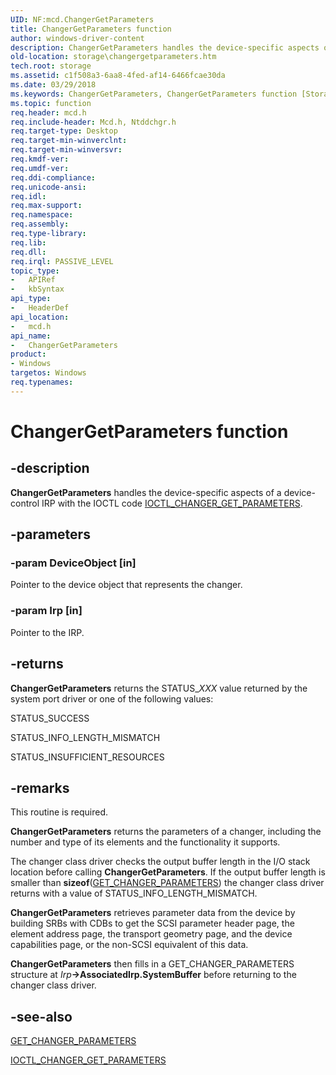 ```yaml
---
UID: NF:mcd.ChangerGetParameters
title: ChangerGetParameters function
author: windows-driver-content
description: ChangerGetParameters handles the device-specific aspects of a device-control IRP with the IOCTL code IOCTL_CHANGER_GET_PARAMETERS.
old-location: storage\changergetparameters.htm
tech.root: storage
ms.assetid: c1f508a3-6aa8-4fed-af14-6466fcae30da
ms.date: 03/29/2018
ms.keywords: ChangerGetParameters, ChangerGetParameters function [Storage Devices], chgrmini_d8cfe74e-46ff-4aee-b1a2-2e55be7ed01f.xml, mcd/ChangerGetParameters, storage.changergetparameters
ms.topic: function
req.header: mcd.h
req.include-header: Mcd.h, Ntddchgr.h
req.target-type: Desktop
req.target-min-winverclnt: 
req.target-min-winversvr: 
req.kmdf-ver: 
req.umdf-ver: 
req.ddi-compliance: 
req.unicode-ansi: 
req.idl: 
req.max-support: 
req.namespace: 
req.assembly: 
req.type-library: 
req.lib: 
req.dll: 
req.irql: PASSIVE_LEVEL
topic_type:
-	APIRef
-	kbSyntax
api_type:
-	HeaderDef
api_location:
-	mcd.h
api_name:
-	ChangerGetParameters
product:
- Windows
targetos: Windows
req.typenames: 
---
```


# ChangerGetParameters function


## -description


<b>ChangerGetParameters</b> handles the device-specific aspects of a device-control IRP with the IOCTL code <a href="https://msdn.microsoft.com/library/windows/hardware/ff559399">IOCTL_CHANGER_GET_PARAMETERS</a>. 


## -parameters




### -param DeviceObject [in]

Pointer to the device object that represents the changer. 


### -param Irp [in]

Pointer to the IRP. 


## -returns



<b>ChangerGetParameters</b> returns the STATUS_<i>XXX</i> value returned by the system port driver or one of the following values:
      

STATUS_SUCCESS

STATUS_INFO_LENGTH_MISMATCH

STATUS_INSUFFICIENT_RESOURCES




## -remarks



This routine is required.

<b>ChangerGetParameters</b> returns the parameters of a changer, including the number and type of its elements and the functionality it supports.

The changer class driver checks the output buffer length in the I/O stack location before calling <b>ChangerGetParameters</b>. If the output buffer length is smaller than <b>sizeof</b>(<a href="https://msdn.microsoft.com/library/windows/hardware/ff554979">GET_CHANGER_PARAMETERS</a>) the changer class driver returns with a value of STATUS_INFO_LENGTH_MISMATCH. 

<b>ChangerGetParameters</b> retrieves parameter data from the device by building SRBs with CDBs to get the SCSI parameter header page, the element address page, the transport geometry page, and the device capabilities page, or the non-SCSI equivalent of this data. 

<b>ChangerGetParameters</b> then fills in a GET_CHANGER_PARAMETERS structure at <i>Irp</i><b>-&gt;AssociatedIrp.SystemBuffer</b> before returning to the changer class driver. 




## -see-also




<a href="https://msdn.microsoft.com/library/windows/hardware/ff554979">GET_CHANGER_PARAMETERS</a>



<a href="https://msdn.microsoft.com/library/windows/hardware/ff559399">IOCTL_CHANGER_GET_PARAMETERS</a>
 

 

